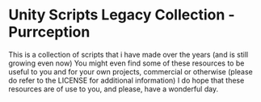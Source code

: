 # Unity Scripts Legacy Collection - Purrception
This is a collection of scripts that i have made over the years (and is still growing even now) You might even find some of these resources to be useful to you and for your own projects, commercial or otherwise (please do refer to the LICENSE for additional information) I do hope that these resources are of use to you, and please, have a wonderful day.
